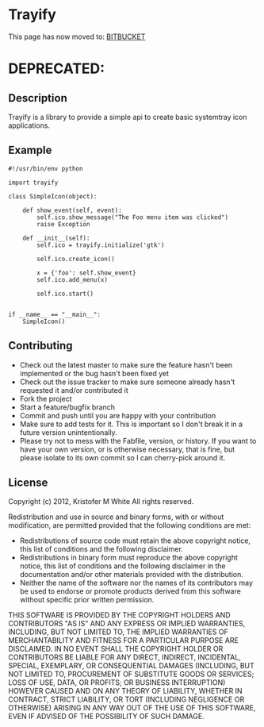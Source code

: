 # Trayify #
This page has now moved to: [BITBUCKET](https://bitbucket.org/kmwhite/trayify)

# DEPRECATED: #
## Description ##

Trayify is a library to provide a simple api to create basic systemtray icon applications.

## Example ##

    #!/usr/bin/env python
    
    import trayify
    
    class SimpleIcon(object):
    
        def show_event(self, event):
            self.ico.show_message("The Foo menu item was clicked")
            raise Exception
    
        def __init__(self):
            self.ico = trayify.initialize('gtk')
    
            self.ico.create_icon()
    
            x = {'foo': self.show_event}
            self.ico.add_menu(x)
    
            self.ico.start()
    
    
    if __name__ == "__main__":
        SimpleIcon()


## Contributing ##

* Check out the latest master to make sure the feature hasn't been implemented or the bug hasn't been fixed yet
* Check out the issue tracker to make sure someone already hasn't requested it and/or contributed it
* Fork the project
* Start a feature/bugfix branch
* Commit and push until you are happy with your contribution
* Make sure to add tests for it. This is important so I don't break it in a future version unintentionally.
* Please try not to mess with the Fabfile, version, or history. If you want to have your own version, or is otherwise necessary, that is fine, but please isolate to its own commit so I can cherry-pick around it.

## License ##
Copyright (c) 2012, Kristofer M White
All rights reserved.

Redistribution and use in source and binary forms, with or without modification, are permitted provided that the following conditions are met:

* Redistributions of source code must retain the above copyright notice, this list of conditions and the following disclaimer.
* Redistributions in binary form must reproduce the above copyright notice, this list of conditions and the following disclaimer in the documentation and/or other materials provided with the distribution.
* Neither the name of the software nor the names of its contributors may be used to endorse or promote products derived from this software without specific prior written permission.

THIS SOFTWARE IS PROVIDED BY THE COPYRIGHT HOLDERS AND CONTRIBUTORS "AS IS" AND ANY EXPRESS OR IMPLIED WARRANTIES, INCLUDING, BUT NOT LIMITED TO, THE IMPLIED WARRANTIES OF MERCHANTABILITY AND FITNESS FOR A PARTICULAR PURPOSE ARE DISCLAIMED. IN NO EVENT SHALL THE COPYRIGHT HOLDER OR CONTRIBUTORS BE LIABLE FOR ANY DIRECT, INDIRECT, INCIDENTAL, SPECIAL, EXEMPLARY, OR CONSEQUENTIAL DAMAGES (INCLUDING, BUT NOT LIMITED TO, PROCUREMENT OF SUBSTITUTE GOODS OR SERVICES; LOSS OF USE, DATA, OR PROFITS; OR BUSINESS INTERRUPTION) HOWEVER CAUSED AND ON ANY THEORY OF LIABILITY, WHETHER IN CONTRACT, STRICT LIABILITY, OR TORT (INCLUDING NEGLIGENCE OR OTHERWISE) ARISING IN ANY WAY OUT OF THE USE OF THIS SOFTWARE, EVEN IF ADVISED OF THE POSSIBILITY OF SUCH DAMAGE.
